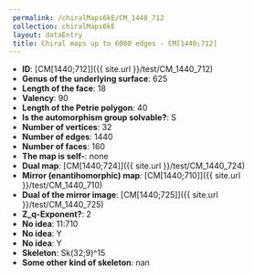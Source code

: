 ```yaml
--- 
 permalink: /chiralMaps6kE/CM_1440_712 
 collection: chiralMaps6kE
 layout: dataEntry
 title: Chiral maps up to 6000 edges - CM[1440;712]
---
```


- **ID**: [CM[1440;712]]({{ site.url }}/test/CM_1440_712)
- **Genus of the underlying surface**: 625
- **Length of the face**: 18
- **Valency**: 90
- **Length of the Petrie polygon**: 40
- **Is the automorphism group solvable?**: S
- **Number of vertices**: 32
- **Number of edges**: 1440
- **Number of faces**: 160
- **The map is self-**: none
- **Dual map**: [CM[1440;724]]({{ site.url }}/test/CM_1440_724)
- **Mirror (enantihomorphic) map**: [CM[1440;710]]({{ site.url }}/test/CM_1440_710)
- **Dual of the mirror image**: [CM[1440;725]]({{ site.url }}/test/CM_1440_725)
- **Z_q-Exponent?**: 2
- **No idea**:  11:710
- **No idea**: Y
- **No idea**: Y
- **Skeleton**: Sk(32;9)^15
- **Some other kind of skeleton**: nan
